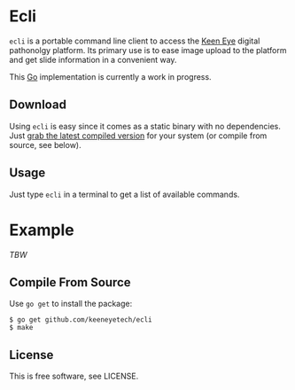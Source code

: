 # Ecli

`ecli` is a portable command line client to access the [Keen Eye](https://www.keeneyetechnologies.com/)
digital pathonolgy platform. Its primary use is to ease image upload to
the platform and get slide information in a convenient way.

This [Go](https://golang.org) implementation is currently a work in progress.

## Download

Using `ecli` is easy since it comes as a static binary with no dependencies. Just [grab the latest compiled version](https://github.com/keeneyetech/ecli/releases/latest)
for your system (or compile from source, see below).

## Usage

Just type `ecli` in a terminal to get a list of available commands.

# Example

*TBW*

## Compile From Source

Use `go get` to install the package:

    $ go get github.com/keeneyetech/ecli
    $ make

## License

This is free software, see LICENSE.
